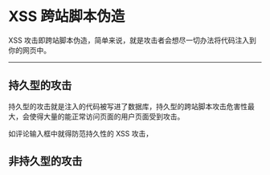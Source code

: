 # XSS 跨站脚本伪造

XSS 攻击即跨站脚本伪造，简单来说，就是攻击者会想尽一切办法将代码注入到你的网页中。

---

## 持久型的攻击

持久型的攻击就是注入的代码被写进了数据库，持久型的跨站脚本攻击危害性最大，会使得大量的能正常访问页面的用户页面受到攻击。

如评论输入框中就得防范持久性的 XSS 攻击，

## 非持久型的攻击

